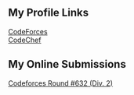   
## My Profile Links 
[CodeForces](https://codeforces.com/profile/pritamlad_/)         
[CodeChef](http://www.codechef.com/users/pritamlad18/)         

## My Online Submissions 
[Codeforces Round #632 (Div. 2)](./MyOnlineSubmissions/Codeforces%20Round%20%23632%20(Div.%202))



